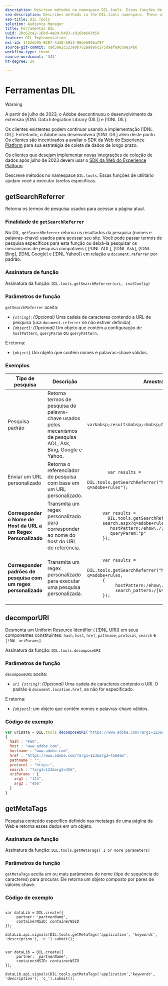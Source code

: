 ```yaml
---
description: Descreve métodos no namespace DIL.tools. Essas funções de utilitário ajudam você a executar tarefas específicas.
seo-description: Describes methods in the DIL.tools namespace. These utility functions help you perform specific tasks.
seo-title: DIL Tools
solution: Audience Manager
title: Ferramentas DIL
uuid: 2bc62ce2-16bd-4e80-b493-c816ba643b59
feature: DIL Implementation
exl-id: 1f52eb95-8287-4dd0-b933-00de6926a797
source-git-commit: cad38e2c523e9b762aa996c275daefa96c8e14b0
workflow-type: tm+mt
source-wordcount: '343'
ht-degree: 2%

---
```


# Ferramentas DIL

>[!WARNING]
>
>A partir de julho de 2023, o Adobe descontinuou o desenvolvimento da extensão [!DNL Data Integration Library (DIL)] e [!DNL DIL].
>
>Os clientes existentes podem continuar usando a implementação [!DNL DIL]. Entretanto, o Adobe não desenvolverá [!DNL DIL] além deste ponto. Os clientes são incentivados a avaliar o [SDK da Web do Experience Platform](https://experienceleague.adobe.com/docs/experience-platform/edge/home.html?lang=en) para sua estratégia de coleta de dados de longo prazo.
>
>Os clientes que desejam implementar novas integrações de coleção de dados após julho de 2023 devem usar o [SDK da Web do Experience Platform](https://experienceleague.adobe.com/docs/experience-platform/edge/home.html?lang=en).

Descreve métodos no namespace `DIL.tools`. Essas funções de utilitário ajudam você a executar tarefas específicas.

<!-- 

c_dil_functions.xml

 -->

## getSearchReferrer

Retorna os termos de pesquisa usados para acessar a página atual.

<!-- 

r_dil_get_search_referrer.xml

 -->

### Finalidade de `getSearchReferrer`

No DIL, `getSearchReferrer` retorna os resultados da pesquisa (nomes e palavras-chave) usados para acessar seu site. Você pode passar termos de pesquisa específicos para esta função ou deixá-la pesquisar os mecanismos de pesquisa compatíveis ( [!DNL AOL], [!DNL Ask], [!DNL Bing], [!DNL Google] e [!DNL Yahoo]) em relação a `document.referrer` por padrão.

### Assinatura de função

Assinatura da função: `DIL.tools.getSearchReferrer(uri, initConfig)`

### Parâmetros de função

`getSearchReferrer` aceita:

* *`{string}`*: *(Opcional)* Uma cadeia de caracteres contendo a URL de pesquisa (usa `document.referrer` se não estiver definida).
* *`{object}`*: *(Opcional)* Um objeto que contém a configuração de `hostPattern`, `queryParam` ou `queryPattern`.

E retorna:

* `{object}` Um objeto que contém nomes e palavras-chave válidos.

### Exemplos

<table id="table_D035276601EC428295E4D619F05BB8D0"> 
 <thead> 
  <tr> 
   <th> Tipo de pesquisa </th> 
   <th> Descrição </th> 
   <th> Amostra de código </th> 
  </tr> 
 </thead>
 <tbody> 
  <tr> 
   <td> Pesquisa padrão</td> 
   <td> Retorna termos de pesquisa de palavra-chave usados pelos mecanismos de pesquisa AOL, Ask, Bing, Google e Yahoo. </td> 
   <td>
      <code>var&amp;nbsp;results&amp;nbsp;=&amp;nbsp;DIL.tools.getSearchReferrer();</code> 
  </td>
  </tr> 
  <tr> 
   <td>Enviar um URL personalizado</td> 
   <td>Retorna o referenciador de pesquisa com base em um URL personalizado.</td> 
   <td> 
  <code>
        var&nbsp;results&nbsp;= 
        DIL.tools.getSearchReferrer("https://www.ehow.com/search.aspx?q=adobe+rules");
  </code>
</td> 
  </tr> 
  <tr> 
   <td> <b>Corresponder o Nome de Host da URL a um Regex Personalizado</b></td> 
   <td> Transmita um regex personalizado para corresponder ao nome do host do URL de referência. </td> 
   <td> 
  <code>
      var results = 
        DIL.tools.getSearchReferrer("https://www.ehow.com/
      search.aspx?q=adobe+rules",{ 
      &nbsp;&nbsp;&nbsp;hostPattern:/ehow\./, 
      &nbsp;&nbsp;&nbsp;queryParam:"p" 
      }); 
  </code>
  </td></tr> 
  <tr> 
   <td> <b>Corresponder padrões de pesquisa com um regex personalizado</b> </td> 
   <td> Transmita um regex personalizado para executar uma pesquisa personalizada. </td> 
   <td> 
    <code>
      var&nbsp;results&nbsp;= 
      DIL.tools.getSearchReferrer("https://www.ehow.com/search.aspx?q=adobe+rules,
      {
        &nbsp;&nbsp;&nbsp;hostPattern:/ehow\./, 
        &nbsp;&nbsp;&nbsp;search_pattern:/[&amp;\?]p=([^&amp;]+/ 
      });
    </code>
   </td> 
  </tr> 
 </tbody> 
</table>

## decomporURI

Desmonta um Uniform Resource Identifier ( [!DNL URI]) em seus componentes constituintes: `hash`, `host`, `href`, `pathname`, `protocol`, `search` e `[!DNL uriParams]`.

<!-- 

r_dil_decompose.xml

 -->

Assinatura da função: `DIL.tools.decomposeURI`

### Parâmetros de função

`decomposeURI` aceita:

* *`uri {string}`*: *(Opcional)* Uma cadeia de caracteres contendo o URI. O padrão é `document.location.href`, se não for especificado.

E retorna:

* *`{object}`*: um objeto que contém nomes e palavras-chave válidos.

### Código de exemplo


```javascript
var uriData = DIL.tools.decomposeURI('https://www.adobe.com/?arg1=123&arg2=456#am'); 
{ 
  hash : "#am", 
  host : "www.adobe.com", 
  hostname : "www.adobe.com", 
  href : "https://www.adobe.com/?arg1=123&arg2=456#am", 
  pathname : "", 
  protocol : "https:", 
  search : "?arg1=123&arg2=456", 
  uriParams : { 
    arg1 : "123", 
    arg2 : "456" 
  } 
}
```

## getMetaTags

Pesquisa conteúdo específico definido nas metatags de uma página da Web e retorna esses dados em um objeto.

<!-- 

r_dil_get_metatags.xml

 -->

### Assinatura de função

Assinatura da função: `DIL.tools.getMetaTags( 1 or more parameters)`

### Parâmetros de função

`getMetaTags` aceita um ou mais parâmetros de nome (tipo de sequência de caracteres) para procurar. Ele retorna um objeto composto por pares de valores chave.

### Código de exemplo

<pre class="javascript"><code>
var dataLib = DIL.create({ 
     partner: '<i>partnerName'</i>, 
     containerNSID: <i>containerNSID</i> 
}); 

dataLib.api.signals(DIL.tools.getMetaTags('<i>application</i>', '<i>keywords</i>',  '<i>description</i>'), 'c_').submit();
</code></pre>

<pre><code>
var dataLib = DIL.create({ 
     partner: <i>`partnerName'</i>, 
     containerNSID: <i>containerNSID</i> 
}); 

dataLib.api.signals(DIL.tools.getMetaTags('<i>application</i>','<i>keywords</i>', '<i>description</i>'), 'c_').submit();
</code></pre>
